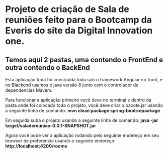 # Projeto de criação de Sala de reuniões feito para o Bootcamp da Everis do site da Digital Innovation one.
## Temos aqui 2 pastas, uma contendo o FrontEnd e outra contendo o BackEnd
Esta aplicação toda foi construída toda sob o framework Angular no front, e no Blackend usamos o java versão 8 junto com o controlador de dependencias Mavem.

Para funcionar a aplicação primeiro você deve no terminal e dentro da pasta onde foi colocado todo o projeto, você deve criar o pacote.jar usando a seguinte linha de comando:
**mvn clean package spring-boot:repackage**

Em seguida suba o projeto usando a seguinte linha de comando:
**java -jar target/saladereuniao-0.0.1-SNAPSHOT.jar**

Agora você pode ver a aplicação rodando pelo seguinte endereço em seu browser de preferencia usando o seguinte endereço:
**http://localhost:4200/rooms**


